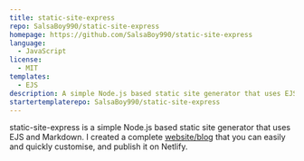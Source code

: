 ```yaml
---
title: static-site-express
repo: SalsaBoy990/static-site-express
homepage: https://github.com/SalsaBoy990/static-site-express
language:
  - JavaScript
license:
  - MIT
templates:
  - EJS
description: A simple Node.js based static site generator that uses EJS and Markdown.
startertemplaterepo: SalsaBoy990/static-site-express
---
```


static-site-express is a simple Node.js based static site generator that uses EJS and Markdown. I created a complete [website/blog](https://static-site-express.netlify.com/) that you can easily and quickly customise, and publish it on Netlify.
